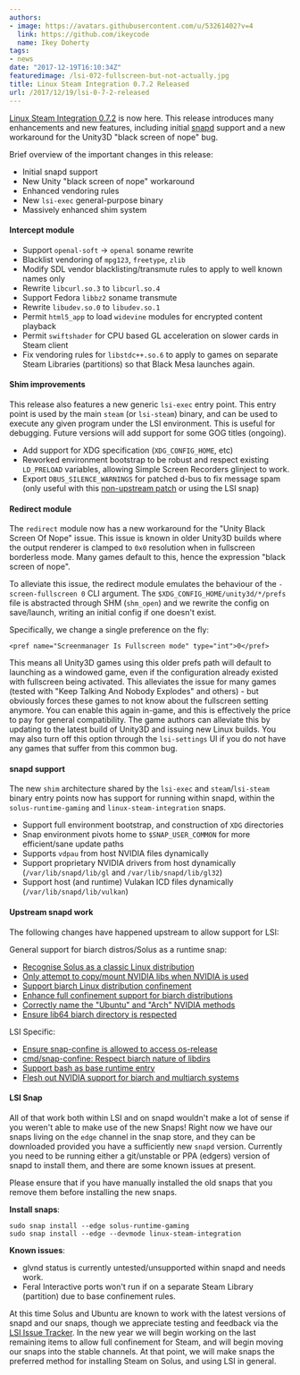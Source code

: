 ```yaml
---
authors:
- image: https://avatars.githubusercontent.com/u/53261402?v=4
  link: https://github.com/ikeycode
  name: Ikey Doherty
tags:
- news
date: "2017-12-19T16:10:34Z"
featuredimage: /lsi-072-fullscreen-but-not-actually.jpg
title: Linux Steam Integration 0.7.2 Released
url: /2017/12/19/lsi-0-7-2-released
---
```


[Linux Steam Integration 0.7.2](https://github.com/solus-project/linux-steam-integration/releases/tag/v0.7.2) is now here.
This release introduces many enhancements and new features, including initial [snapd](https://snapcraft.io/) support and a new workaround for the
Unity3D "black screen of nope" bug.
<!--more-->

Brief overview of the important changes in this release:

  - Initial snapd support
  - New Unity "black screen of nope" workaround
  - Enhanced vendoring rules
  - New `lsi-exec` general-purpose binary
  - Massively enhanced shim system

#### Intercept module

  - Support `openal-soft` -> `openal` soname rewrite
  - Blacklist vendoring of `mpg123`, `freetype`, `zlib`
  - Modify SDL vendor blacklisting/transmute rules to apply to well known names only
  - Rewrite `libcurl.so.3` to `libcurl.so.4`
  - Support Fedora `libbz2` soname transmute
  - Rewrite `libudev.so.0` to `libudev.so.1`
  - Permit `html5_app` to load `widevine` modules for encrypted content playback
  - Permit `swiftshader` for CPU based GL acceleration on slower cards in Steam client
  - Fix vendoring rules for `libstdc++.so.6` to apply to games on separate Steam Libraries (partitions) so that Black Mesa launches again.

#### Shim improvements

This release also features a new generic `lsi-exec` entry point. This entry point is used by the main `steam` (or `lsi-steam`) binary, and can be used to execute any given program under the LSI environment. This is useful for  debugging. Future versions will add support for some GOG titles (ongoing).

  - Add support for XDG specification (`XDG_CONFIG_HOME`, etc)
  - Reworked environment bootstrap to be robust and respect existing `LD_PRELOAD` variables, allowing Simple Screen Recorders glinject to work.
  - Export `DBUS_SILENCE_WARNINGS` for patched d-bus to fix message spam (only useful with this [non-upstream patch](https://dev.solus-project.com/source/dbus/browse/master/files/0001-dbus-Teach-it-a-new-trick-Shutting-up.patch) or using the LSI snap)


#### Redirect module

The `redirect` module now has a new workaround for the "Unity Black Screen Of Nope" issue. This issue is known in older Unity3D builds where the output renderer is clamped to `0x0` resolution when in fullscreen borderless mode. Many games default to this, hence the expression "black screen of nope".

To alleviate this issue, the redirect module emulates the behaviour of the `-screen-fullscreen 0` CLI argument. The `$XDG_CONFIG_HOME/unity3d/*/prefs` file is abstracted through SHM (`shm_open`) and we rewrite the  config on save/launch, writing an initial config if one doesn't exist.

Specifically, we change a single preference on the fly:

`<pref name="Screenmanager Is Fullscreen mode" type="int">0</pref>`

This means all Unity3D games using this older prefs path will default to launching as a windowed game, even if the configuration already existed with fullscreen being activated. This alleviates the issue for many games (tested with "Keep Talking And Nobody Explodes" and others) - but obviously forces these games to not know about the fullscreen setting anymore. You can enable this again in-game, and this is effectively the price to pay for general compatibility. The game authors can alleviate this by updating to the latest build of Unity3D and issuing new Linux builds. You may also turn off this option through the `lsi-settings` UI if you do not have any games that suffer from this common  bug.

#### snapd support

The new `shim` architecture shared by the `lsi-exec` and `steam`/`lsi-steam` binary entry points now has support for running within snapd, within the `solus-runtime-gaming` and `linux-steam-integration` snaps.

  - Support full environment bootstrap, and construction of `XDG` directories
  - Snap environment pivots home to `$SNAP_USER_COMMON` for more efficient/sane update paths
  - Supports `vdpau` from host NVIDIA files dynamically
  - Support proprietary NVIDIA drivers from host dynamically (`/var/lib/snapd/lib/gl` and `/var/lib/snapd/lib/gl32`) 
  - Support host (and runtime) Vulakan ICD files dynamically (`/var/lib/snapd/lib/vulkan`)

#### Upstream snapd work

The following changes have happened upstream to allow support for LSI:

General support for biarch distros/Solus as a runtime snap:

  - [Recognise Solus as a classic Linux distribution](https://github.com/snapcore/snapd/pull/3974)
  - [Only attempt to copy/mount NVIDIA libs when NVIDIA is used](https://github.com/snapcore/snapd/pull/3975)
  - [Support biarch Linux distribution confinement](https://github.com/snapcore/snapd/pull/3976)
  - [Enhance full confinement support for biarch distributions](https://github.com/snapcore/snapd/pull/3977)
  - [Correctly name the "Ubuntu" and "Arch" NVIDIA methods](https://github.com/snapcore/snapd/pull/3978)
  - [Ensure lib64 biarch directory is respected](https://github.com/snapcore/snapd/pull/3980)

LSI Specific:

  - [Ensure snap-confine is allowed to access os-release](https://github.com/snapcore/snapd/pull/4182)
  - [cmd/snap-confine: Respect biarch nature of libdirs](https://github.com/snapcore/snapd/pull/4183)
  - [Support bash as base runtime entry](https://github.com/snapcore/snapd/pull/4197)
  - [Flesh out NVIDIA support for biarch and multiarch systems](https://github.com/snapcore/snapd/pull/4207)

#### LSI Snap

All of that work both within LSI and on snapd wouldn't make a lot of sense if you weren't able to make use of the new Snaps! Right now we have our snaps living on the `edge` channel in the snap store, and they can be downloaded provided you have a sufficiently new `snapd` version. Currently you need to be running either a git/unstable or PPA (edgers) version of snapd to install them, and there are some known issues at present.

Please ensure that if you have manually installed the old snaps that you remove them before installing the new snaps.

**Install snaps**:

```
sudo snap install --edge solus-runtime-gaming
sudo snap install --edge --devmode linux-steam-integration
```


**Known issues**:

  - glvnd status is currently untested/unsupported within snapd and needs work.
  - Feral Interactive ports won't run if on a separate Steam Library (partition) due to base confinement rules.

At this time Solus and Ubuntu are known to work with the latest versions of snapd and our snaps, though we appreciate testing and feedback via the [LSI Issue Tracker](https://github.com/solus-project/linux-steam-integration/issues). In the new year we will begin working on the last remaining items to allow full confinement for Steam, and will begin moving our snaps into the stable channels. At that point, we will make snaps the preferred method for installing Steam on Solus, and using LSI in general.
